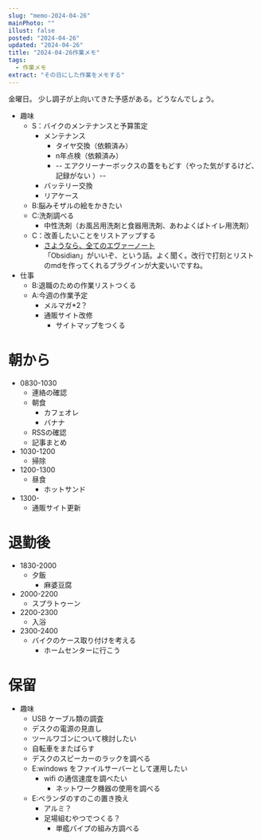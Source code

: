 ```yaml
---
slug: "memo-2024-04-26"
mainPhoto: ""
illust: false
posted: "2024-04-26"
updated: "2024-04-26"
title: "2024-04-26作業メモ"
tags:
  - 作業メモ
extract: "その日にした作業をメモする"
---
```


金曜日。
少し調子が上向いてきた予感がある。どうなんでしょう。

- 趣味
  - S：バイクのメンテナンスと予算策定
    - メンテナンス
      - タイヤ交換（依頼済み）
      - n年点検（依頼済み）
      - -- エアクリーナーボックスの蓋をもどす（やった気がするけど、記録がない ）--
    - バッテリー交換
    - リアケース
  - B:脳みそザルの絵をかきたい
  - C:洗剤調べる
    - 中性洗剤（お風呂用洗剤と食器用洗剤、あわよくばトイレ用洗剤）
  - C：改善したいことをリストアップする 
    - [さようなら、全てのエヴァーノート](https://honeshabri.hatenablog.com/entry/Evernote_to_Obsidian)  
  「Obsidian」がいいぞ、という話。よく聞く。改行で打刻とリストのmdを作ってくれるプラグインが大変いいですね。
- 仕事
  - B:退職のための作業リストつくる
  - A:今週の作業予定
    - メルマガ*2？
    - 通販サイト改修
      - サイトマップをつくる

# 朝から

- 0830-1030
  - 連絡の確認
  - 朝食
    - カフェオレ
    - バナナ
  - RSSの確認
  - 記事まとめ
- 1030-1200
  - 掃除
- 1200-1300
  - 昼食
    - ホットサンド
- 1300-
  - 通販サイト更新

# 退勤後

- 1830-2000
  - 夕飯
    - 麻婆豆腐
- 2000-2200
  - スプラトゥーン
- 2200-2300
  - 入浴
- 2300-2400
  - バイクのケース取り付けを考える
    - ホームセンターに行こう
    

# 保留

- 趣味
  - USB ケーブル類の調査
  - デスクの電源の見直し
  - ツールワゴンについて検討したい
  - 自転車をまたばらす
  - デスクのスピーカーのラックを調べる
  - E:windows をファイルサーバーとして運用したい
    - wifi の通信速度を調べたい
      - ネットワーク機器の使用を調べる
  - E:ベランダのすのこの置き換え
    - アルミ？
    - 足場組むやつでつくる？
      - 単艦パイプの組み方調べる
